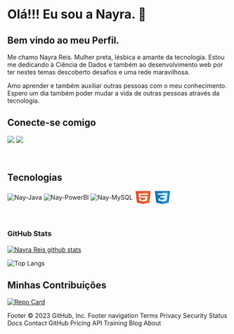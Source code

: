 <div>
    <h1>Olá!!! Eu sou a Nayra. 👋 </h1>
    <h2>Bem vindo ao meu Perfil.</h2>
    <p> Me chamo Nayra Reis. Mulher preta, lésbica e amante da tecnologia. Estou me dedicando à Ciência de Dados e também ao desenvolvimento web por ter nestes temas descoberto desafios e uma rede maravilhosa. 
    </p>
    <p>Amo aprender e também auxiliar outras pessoas com o meu conhecimento. Espero um dia também poder mudar a vida de outras pessoas através da tecnologia. 
    </p>
</div>
<div>
    <h2>Conecte-se comigo</h2>
   <a href="https://www.linkedin.com/in/nayrareis/" target="_blank"><img src="https://img.shields.io/badge/-LinkedIn-%230077B5?style=for-the-badge&logo=linkedin&logoColor=white" target="_blank"></a>
    <a href = "mailto:nayra.a.reis@gmail.com"><img src="https://img.shields.io/badge/-Gmail-%23333?style=for-the-badge&logo=gmail&logoColor=white" target="_blank"></a>
</div>
<br>

<div style="display: inline_block"><br>
    <h2>Tecnologias</h2>
  <img align="center" alt="Nay-Java" height="30" width="40" src="https://cdn-icons-png.flaticon.com/512/226/226777.png">
  <img align="center" alt="Nay-PowerBI" height="30" width="30" src="https://e7.pngegg.com/pngimages/252/727/png-clipart-power-bi-business-intelligence-microsoft-analytics-microsoft-text-rectangle.png">
  <img align="center" alt="Nay-MySQL" height="30" width="40" src="https://cdn.jsdelivr.net/gh/devicons/devicon/icons/mysql/mysql-original-wordmark.svg">
  <img align="center" alt="Nay-HTML" height="30" width="40" src="https://raw.githubusercontent.com/devicons/devicon/master/icons/html5/html5-original.svg">
  <img align="center" alt="Nay-CSS" height="30" width="40" src="https://raw.githubusercontent.com/devicons/devicon/master/icons/css3/css3-original.svg">
</div>
<br>
<br>

### GitHub Stats

<a href="https://github.com/Nayra-Reis">
 <img align="center" src="https://github-readme-stats.vercel.app/api?username=nayra-reis&show_icons=true&theme=dracula&line_height=27" alt="Nayra Reis github stats"/>
</a>

![Top Langs](https://github-readme-stats-git-masterrstaa-rickstaa.vercel.app/api/top-langs/?username=Nayra-Reis&layout=compact&bg_color=013&border_color=30A3DC&title_color=E94D5F&text_color=FFF)    


## Minhas Contribuições
[![Repo Card](https://github-readme-stats.vercel.app/api/pin/?username=83Rafa&repo=dio-lab-open-source&bg_color=000&border_color=30A3DC&show_icons=true&icon_color=30A3DC&title_color=E94D5F&text_color=FFF)](thhps://github.com/83Rafa/dio-lab-open-source)

Footer
© 2023 GitHub, Inc.
Footer navigation
Terms
Privacy
Security
Status
Docs
Contact GitHub
Pricing
API
Training
Blog
About
